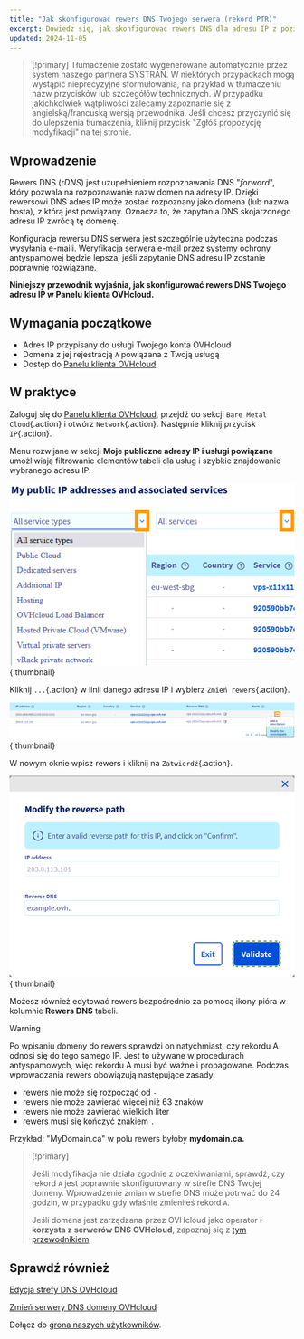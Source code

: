 ```yaml
---
title: "Jak skonfigurować rewers DNS Twojego serwera (rekord PTR)"
excerpt: Dowiedz się, jak skonfigurować rewers DNS dla adresu IP z poziomu Panelu klienta OVHcloud
updated: 2024-11-05
---
```


> [!primary]
> Tłumaczenie zostało wygenerowane automatycznie przez system naszego partnera SYSTRAN. W niektórych przypadkach mogą wystąpić nieprecyzyjne sformułowania, na przykład w tłumaczeniu nazw przycisków lub szczegółów technicznych. W przypadku jakichkolwiek wątpliwości zalecamy zapoznanie się z angielską/francuską wersją przewodnika. Jeśli chcesz przyczynić się do ulepszenia tłumaczenia, kliknij przycisk "Zgłóś propozycję modyfikacji" na tej stronie.
> 

## Wprowadzenie

Rewers DNS (*rDNS*) jest uzupełnieniem rozpoznawania DNS "*forward*", który pozwala na rozpoznawanie nazw domen na adresy IP. Dzięki rewersowi DNS adres IP może zostać rozpoznany jako domena (lub nazwa hosta), z którą jest powiązany. Oznacza to, że zapytania DNS skojarzonego adresu IP zwrócą tę domenę.

Konfiguracja rewersu DNS serwera jest szczególnie użyteczna podczas wysyłania e-maili. Weryfikacja serwera e-mail przez systemy ochrony antyspamowej będzie lepsza, jeśli zapytanie DNS adresu IP zostanie poprawnie rozwiązane.

**Niniejszy przewodnik wyjaśnia, jak skonfigurować rewers DNS Twojego adresu IP w Panelu klienta OVHcloud.**

## Wymagania początkowe

- Adres IP przypisany do usługi Twojego konta OVHcloud
- Domena z jej rejestracją `A` powiązana z Twoją usługą
- Dostęp do [Panelu klienta OVHcloud](/links/manager)

## W praktyce

Zaloguj się do [Panelu klienta OVHcloud](/links/manager), przejdź do sekcji `Bare Metal Cloud`{.action} i otwórz `Network`{.action}. Następnie kliknij przycisk `IP`{.action}.

Menu rozwijane w sekcji **Moje publiczne adresy IP i usługi powiązane** umożliwiają filtrowanie elementów tabeli dla usług i szybkie znajdowanie wybranego adresu IP.

![Reverse DNS](/pages/assets/screens/control_panel/product-selection/bare-metal-cloud/network/filterip.png){.thumbnail}

Kliknij `...`{.action} w linii danego adresu IP i wybierz `Zmień rewers`{.action}.

![Reverse DNS](/pages/assets/screens/control_panel/product-selection/bare-metal-cloud/network/modifyreverse.png){.thumbnail}

W nowym oknie wpisz rewers i kliknij na `Zatwierdź`{.action}.

![Reverse DNS](/pages/assets/screens/control_panel/product-selection/bare-metal-cloud/network/enterreverse.png){.thumbnail}

Możesz również edytować rewers bezpośrednio za pomocą ikony pióra w kolumnie **Rewers DNS** tabeli.

> [!warning]
> Po wpisaniu domeny do rewers sprawdzi on natychmiast, czy rekordu A odnosi się do tego samego IP. Jest to używane w procedurach antyspamowych, więc rekordu A musi być ważne i propagowane. Podczas wprowadzania rewers obowiązują następujące zasady:
>
>  - rewers nie może się rozpocząć od `-`
>  - rewers nie może zawierać więcej niż 63 znaków
>  - rewers nie może zawierać wielkich liter
>  - rewers musi się kończyć znakiem `.`
>
> Przykład: "MyDomain.ca" w polu rewers byłoby **mydomain.ca.**
>

> [!primary]
>
> Jeśli modyfikacja nie działa zgodnie z oczekiwaniami, sprawdź, czy rekord `A` jest poprawnie skonfigurowany w strefie DNS Twojej domeny. Wprowadzenie zmian w strefie DNS może potrwać do 24 godzin, w przypadku gdy właśnie zmieniłeś rekord `A`.
>
> Jeśli domena jest zarządzana przez OVHcloud jako operator **i korzysta z serwerów DNS OVHcloud**, zapoznaj się z [tym przewodnikiem](/pages/web_cloud/domains/dns_zone_edit).
>

## Sprawdź również

[Edycja strefy DNS OVHcloud](/pages/web_cloud/domains/dns_zone_edit)

[Zmień serwery DNS domeny OVHcloud](/pages/web_cloud/domains/dns_server_edit)

Dołącz do [grona naszych użytkowników](/links/community).